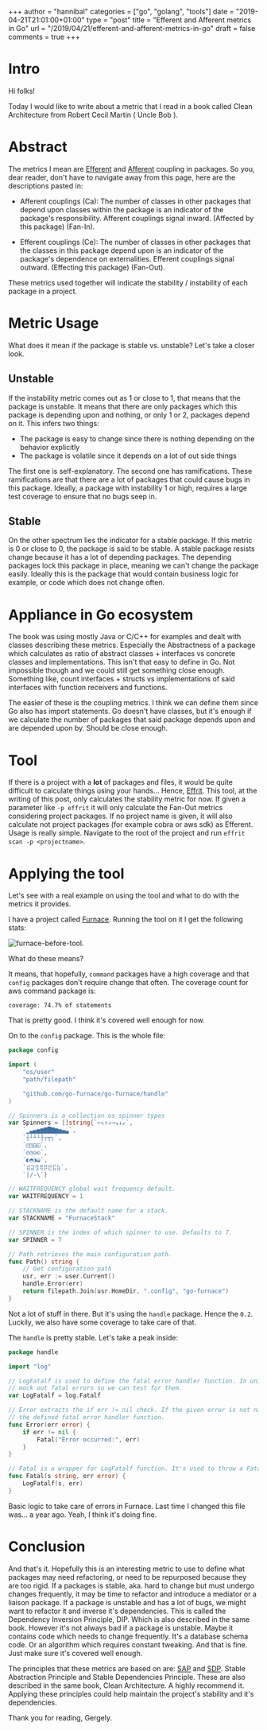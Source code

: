 +++
author = "hannibal"
categories = ["go", "golang", "tools"]
date = "2019-04-21T21:01:00+01:00"
type = "post"
title = "Efferent and Afferent metrics in Go"
url = "/2019/04/21/efferent-and-afferent-metrics-in-go"
draft = false
comments = true
+++

# Intro

Hi folks!

Today I would like to write about a metric that I read in a book called Clean Architecture from Robert Cecil Martin ( Uncle Bob ).

# Abstract

The metrics I mean are [Efferent](https://en.wikipedia.org/wiki/Software_package_metrics) and [Afferent](https://en.wikipedia.org/wiki/Software_package_metrics) coupling in packages. So you, dear reader, don't have to navigate away from this page, here are the descriptions pasted in:

- Afferent couplings (Ca): The number of classes in other packages that depend upon classes within the package is an indicator of the package's responsibility. Afferent couplings signal inward. (Affected by this package) (Fan-In).

- Efferent couplings (Ce): The number of classes in other packages that the classes in this package depend upon is an indicator of the package's dependence on externalities. Efferent couplings signal outward. (Effecting this package) (Fan-Out).

These metrics used together will indicate the stability / instability of each package in a project.

# Metric Usage

What does it mean if the package is stable vs. unstable? Let's take a closer look.

## Unstable

If the instability metric comes out as 1 or close to 1, that means that the package is unstable. It means that there are only packages which this package is depending upon and nothing, or only 1 or 2, packages depend on it. This infers two things:

* The package is easy to change since there is nothing depending on the behavior explicitly
* The package is volatile since it depends on a lot of out side things

The first one is self-explanatory. The second one has ramifications. These ramifications are that there are a lot of packages that could cause bugs in this package. Ideally, a package with instability 1 or high, requires a large test coverage to ensure that no bugs seep in.

## Stable

On the other spectrum lies the indicator for a stable package. If this metric is 0 or close to 0, the package is said to be stable. A stable package resists change because it has a lot of depending packages. The depending packages lock this package in place, meaning we can't change the package easily. Ideally this is the package that would contain business logic for example, or code which does not change often.

# Appliance in Go ecosystem

The book was using mostly Java or C/C++ for examples and dealt with classes describing these metrics. Especially the Abstractness of a package which calculates as ratio of abstract classes + interfaces vs concrete classes and implementations. This isn't that easy to define in Go. Not impossible though and we could still get something close enough. Something like, count interfaces + structs vs implementations of said interfaces with function receivers and functions.

The easier of these is the coupling metrics. I think we can define them since Go also has import statements. Go doesn't have classes, but it's enough if we calculate the number of packages that said package depends upon and are depended upon by. Should be close enough.

# Tool

If there is a project with a **lot** of packages and files, it would be quite difficult to calculate things using your hands... Hence, [Effrit](https://github.com/Skarlso/effrit). This tool, at the writing of this post, only calculates the stability metric for now. If given a parameter like `-p effrit` it will only calculate the Fan-Out metrics considering project packages. If no project name is given, it will also calculate not project packages (for example cobra or aws sdk) as Efferent. Usage is really simple. Navigate to the root of the project and run `effrit scan -p <projectname>`.

# Applying the tool

Let's see with a real example on using the tool and what to do with the metrics it provides.

I have a project called [Furnace](https://github.com/go-furnace/go-furnace). Running the tool on it I get the following stats:

![furnace-before-tool](/img/effrit/effrit1.png).

What do these means?

It means, that hopefully, `command` packages have a high coverage and that `config` packages don't require change that often. The coverage count for aws command package is:

`coverage: 74.7% of statements`

That is pretty good. I think it's covered well enough for now.

On to the `config` package. This is the whole file:

~~~go
package config

import (
	"os/user"
	"path/filepath"

	"github.com/go-furnace/go-furnace/handle"
)

// Spinners is a collection os spinner types
var Spinners = []string{`←↖↑↗→↘↓↙`,
	`▁▃▄▅▆▇█▇▆▅▄▃`,
	`┤┘┴└├┌┬┐`,
	`◰◳◲◱`,
	`◴◷◶◵`,
	`◐◓◑◒`,
	`⣾⣽⣻⢿⡿⣟⣯⣷`,
	`|/-\`}

// WAITFREQUENCY global wait frequency default.
var WAITFREQUENCY = 1

// STACKNAME is the default name for a stack.
var STACKNAME = "FurnaceStack"

// SPINNER is the index of which spinner to use. Defaults to 7.
var SPINNER = 7

// Path retrieves the main configuration path.
func Path() string {
	// Get configuration path
	usr, err := user.Current()
	handle.Error(err)
	return filepath.Join(usr.HomeDir, ".config", "go-furnace")
}
~~~

Not a lot of stuff in there. But it's using the `handle` package. Hence the `0.2`. Luckily, we also have some coverage to take care of that.

The `handle` is pretty stable. Let's take a peak inside:

~~~go
package handle

import "log"

// LogFatalf is used to define the fatal error handler function. In unit tests, this is used to
// mock out fatal errors so we can test for them.
var LogFatalf = log.Fatalf

// Error extracts the if err != nil check. If the given error is not nil it will call
// the defined fatal error handler function.
func Error(err error) {
	if err != nil {
		Fatal("Error occurred:", err)
	}
}

// Fatal is a wrapper for LogFatalf function. It's used to throw a Fatal in case it needs to.
func Fatal(s string, err error) {
	LogFatalf(s, err)
}
~~~

Basic logic to take care of errors in Furnace. Last time I changed this file was... a year ago. Yeah, I think it's doing fine.

# Conclusion

And that's it. Hopefully this is an interesting metric to use to define what packages may need refactoring, or need to be repurposed because they are too rigid. If a packages is stable, aka. hard to change but must undergo changes frequently, it may be time to refactor and introduce a mediator or a liaison package. If a package is unstable and has a lot of bugs, we might want to refactor it and inverse it's dependencies. This is called the Dependency Inversion Principle, DIP. Which is also described in the same book. However it's not always bad if a package is unstable. Maybe it contains code which needs to change frequently. It's a database schema code. Or an algorithm which requires constant tweaking. And that is fine. Just make sure it's covered well enough.

The principles that these metrics are based on are: [SAP](http://wiki.c2.com/?StableAbstractionsPrinciple) and [SDP](https://www.smartics.eu/confluence/display/ADOC/Stable+Dependencies+Principle). Stable Abstraction Principle and Stable Dependencies Principle. These are also described in the same book, Clean Architecture. A highly recommend it. Applying these principles could help maintain the project's stability and it's dependencies.

Thank you for reading,
Gergely.
